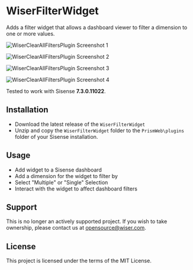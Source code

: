 # WiserFilterWidget

Adds a filter widget that allows a dashboard viewer to filter a dimension to one
or more values.

![WiserClearAllFiltersPlugin Screenshot 1](/images/screenshot-1.png)

![WiserClearAllFiltersPlugin Screenshot 2](/images/screenshot-2.png)

![WiserClearAllFiltersPlugin Screenshot 3](/images/screenshot-3.png)

![WiserClearAllFiltersPlugin Screenshot 4](/images/screenshot-4.png)

Tested to work with Sisense **7.3.0.11022**.

## Installation

* Download the latest release of the `WiserFilterWidget`
* Unzip and copy the `WiserFilterWidget` folder to the `PrismWeb\plugins` folder
  of your Sisense installation.

## Usage

* Add widget to a Sisense dashboard
* Add a dimension for the widget to filter by
* Select "Multiple" or "Single" Selection
* Interact with the widget to affect dashboard filters

## Support

This is no longer an actively supported project. If you wish to take ownership, please contact us at <opensource@wiser.com>. 

## License

This project is licensed under the terms of the MIT License.

